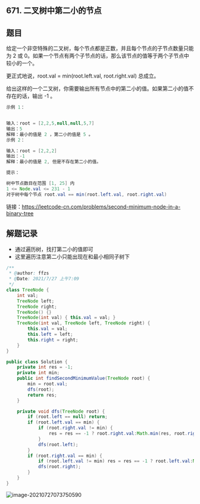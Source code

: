 ## 671. 二叉树中第二小的节点

## 题目

给定一个非空特殊的二叉树，每个节点都是正数，并且每个节点的子节点数量只能为 2 或 0。如果一个节点有两个子节点的话，那么该节点的值等于两个子节点中较小的一个。

更正式地说，root.val = min(root.left.val, root.right.val) 总成立。

给出这样的一个二叉树，你需要输出所有节点中的第二小的值。如果第二小的值不存在的话，输出 -1 。

```java
示例 1：


输入：root = [2,2,5,null,null,5,7]
输出：5
解释：最小的值是 2 ，第二小的值是 5 。
示例 2：

输入：root = [2,2,2]
输出：-1
解释：最小的值是 2, 但是不存在第二小的值。
```

```java
提示：

树中节点数目在范围 [1, 25] 内
1 <= Node.val <= 231 - 1
对于树中每个节点 root.val == min(root.left.val, root.right.val)
```


链接：https://leetcode-cn.com/problems/second-minimum-node-in-a-binary-tree

## 解题记录

+ 通过遍历树，找打第二小的值即可
+ 这里遍历注意第二小只能出现在和最小相同子树下

```java
/**
 * @author: ffzs
 * @Date: 2021/7/27 上午7:09
 */
class TreeNode {
    int val;
    TreeNode left;
    TreeNode right;
    TreeNode() {}
    TreeNode(int val) { this.val = val; }
    TreeNode(int val, TreeNode left, TreeNode right) {
        this.val = val;
        this.left = left;
        this.right = right;
    }
}

public class Solution {
    private int res = -1;
    private int min;
    public int findSecondMinimumValue(TreeNode root) {
        min = root.val;
        dfs(root);
        return res;
    }

    private void dfs(TreeNode root) {
        if (root.left == null) return;
        if (root.left.val == min) {
            if (root.right.val != min) {
                res = res == -1 ? root.right.val:Math.min(res, root.right.val);
            }
            dfs(root.left);
        }
        if (root.right.val == min) {
            if (root.left.val != min) res = res == -1 ? root.left.val:Math.min(res, root.left.val);
            dfs(root.right);
        }
    }
}
```



![image-20210727073750590](https://gitee.com/ffzs/picture_go/raw/master/img/image-20210727073750590.png)